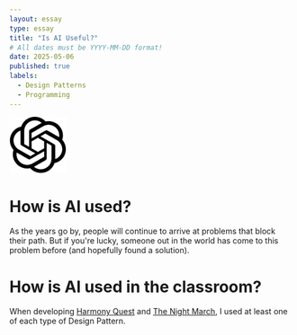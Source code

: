 ```yaml
---
layout: essay
type: essay
title: "Is AI Useful?"
# All dates must be YYYY-MM-DD format!
date: 2025-05-06
published: true
labels:
  - Design Patterns
  - Programming
---
```


<img width="20%" class="rounded float-start pe-4" src="../img/AI-essay/chatgptLogo.png">


# How is AI used?
As the years go by, people will continue to arrive at problems that block their path. But if you're lucky, someone out in the world has come to this problem before (and hopefully found a solution). 


# How is AI used in the classroom?


When developing [Harmony Quest](https://chaezenp.github.io/projects/harmonyquest.html) and [The Night March](https://chaezenp.github.io/projects/night-march.html), I used at least one of each type of Design Pattern. 
